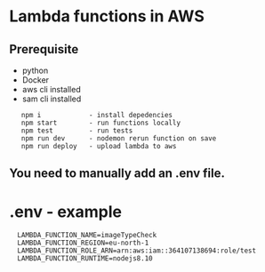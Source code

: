 # Lambda functions in AWS

## Prerequisite 
* python
* Docker
* aws cli installed
* sam cli installed
  
```
   npm i            - install depedencies
   npm start        - run functions locally
   npm test         - run tests
   npm run dev      - nodemon rerun function on save
   npm run deploy   - upload lambda to aws
```


## You need to manually add an .env file.
# .env - example
  
```
  LAMBDA_FUNCTION_NAME=imageTypeCheck
  LAMBDA_FUNCTION_REGION=eu-north-1
  LAMBDA_FUNCTION_ROLE_ARN=arn:aws:iam::364107138694:role/test
  LAMBDA_FUNCTION_RUNTIME=nodejs8.10
```
